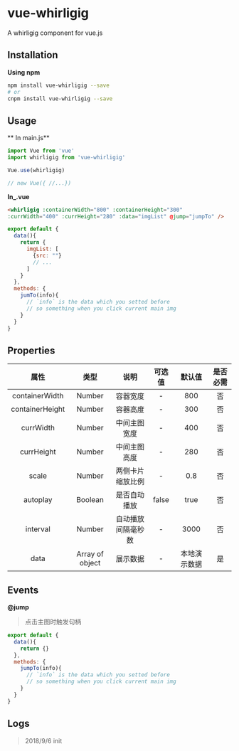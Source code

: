 # vue-whirligig
A whirligig component for vue.js

## Installation
**Using npm**
``` bash
npm install vue-whirligig --save
# or 
cnpm install vue-whirligig --save
```

## Usage
** In main.js**
``` js
import Vue from 'vue'
import whirligig from 'vue-whirligig'

Vue.use(whirligig)

// new Vue({ //...})
```
**In_.vue**
``` html
<whirligig :containerWidth="800" :containerHeight="300" 
:currWidth="400" :currHeight="280" :data="imgList" @jump="jumpTo" />
```
``` js
export default {
  data(){
    return {
      imgList: [
        {src: ""}
        // ...
      ]
    }
  },
  methods: {
    jumTo(info){
      // `info` is the data which you setted before 
      // so something when you click current main img
    }
  }
}
```

## Properties
|属性|类型|说明|可选值|默认值|是否必需|
| :----: | :----: | :----: | :----: | :----: | :----: |
|containerWidth|Number|容器宽度|-|800|否|
|containerHeight|Number|容器高度|-|300|否|
|currWidth|Number|中间主图宽度|-|400|否|
|currHeight|Number|中间主图高度|-|280|否|
|scale|Number|两侧卡片缩放比例|-|0.8|否|
|autoplay|Boolean|是否自动播放|false|true|否|
|interval|Number|自动播放间隔毫秒数|-|3000|否|
|data| Array of object | 展示数据 | - | 本地演示数据 | 是 |

## Events
**@jump**
> 点击主图时触发句柄
``` js
export default {
  data(){
    return {}
  },
  methods: {
    jumpTo(info){
      // `info` is the data which you setted before 
      // so something when you click current main img
    }
  }
}
```

## Logs
> 2018/9/6 init
